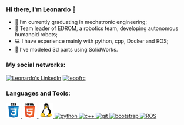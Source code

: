 ### Hi there, I'm Leonardo 👋

- 🔭 I’m currently graduating in mechatronic engineering;
- :robot: Team leader of EDROM, a robotics team, developing autonomous humanoid robots;
- :computer: I have experience mainly with python, cpp, Docker and ROS;
- :wrench: I've modeled 3d parts using SolidWorks.

<h3 align="left">My social networks:</h3>
<p align="left">
<a href="https://www.linkedin.com/in/leonardo-fran%C3%A7a-de-carvalho-8972911ab/" target="blank"><img align="center" src="https://cdn.jsdelivr.net/npm/simple-icons@3.0.1/icons/linkedin.svg" alt="Leonardo's LinkedIn" height="40" width="50" /></a>
<a href="https://www.instagram.com/leoofrc" target="blank"><img align="center" src="https://cdn.jsdelivr.net/npm/simple-icons@3.0.1/icons/instagram.svg" alt="leoofrc" height="40" width="50" /></a>
</p>

<h3 align="left">Languages and Tools:</h3>
<p align="left"> <a href="https://www.w3schools.com/css/" target="_blank"> <img src="https://raw.githubusercontent.com/devicons/devicon/master/icons/css3/css3-original-wordmark.svg" alt="css3" width="40" height="40"/> </a> <a href="https://www.w3.org/html/" target="_blank"> <img src="https://raw.githubusercontent.com/devicons/devicon/master/icons/html5/html5-original-wordmark.svg" alt="html5" width="40" height="40"/> </a> <a href="https://www.linux.org/" target="_blank"> <img src="https://raw.githubusercontent.com/devicons/devicon/master/icons/linux/linux-original.svg" alt="linux" width="40" height="40"/> </a> <a href="https://www.python.org/" target="_blank"> <img src="https://upload.wikimedia.org/wikipedia/commons/thumb/c/c3/Python-logo-notext.svg/1200px-Python-logo-notext.svg.png" alt="python" width="40" height="40"/> </a> <a href="https://www.cplusplus.com/" target="_blank"> <img src="https://upload.wikimedia.org/wikipedia/commons/thumb/1/18/ISO_C%2B%2B_Logo.svg/306px-ISO_C%2B%2B_Logo.svg.png" alt="c++" width="40" height="40"/> </a> <a href="https://git-scm.com/" target="_blank"> <img src="https://upload.wikimedia.org/wikipedia/commons/thumb/3/3f/Git_icon.svg/1024px-Git_icon.svg.png" alt="git" width="40" height="40"/> </a> <a href="https://getbootstrap.com/" target="_blank"> <img src="https://camo.githubusercontent.com/bec2c92468d081617cb3145a8f3d8103e268bca400f6169c3a68dc66e05c971e/68747470733a2f2f76352e676574626f6f7473747261702e636f6d2f646f63732f352e302f6173736574732f6272616e642f626f6f7473747261702d6c6f676f2d736861646f772e706e67" alt="bootstrap" width="40" height="40"/> </a> <a href="https://www.ros.org/" target="_blank"> <img src="https://upload.wikimedia.org/wikipedia/commons/thumb/b/bb/Ros_logo.svg/1280px-Ros_logo.svg.png" alt="ROS" width="60" height="40"/> </a> </p>
